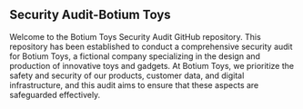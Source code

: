 <h2>Security Audit-Botium Toys</h2>


Welcome to the Botium Toys Security Audit GitHub repository. This repository has been established to conduct a comprehensive security audit for Botium Toys, a fictional company specializing in the design and production of innovative toys and gadgets. At Botium Toys, we prioritize the safety and security of our products, customer data, and digital infrastructure, and this audit aims to ensure that these aspects are safeguarded effectively.
